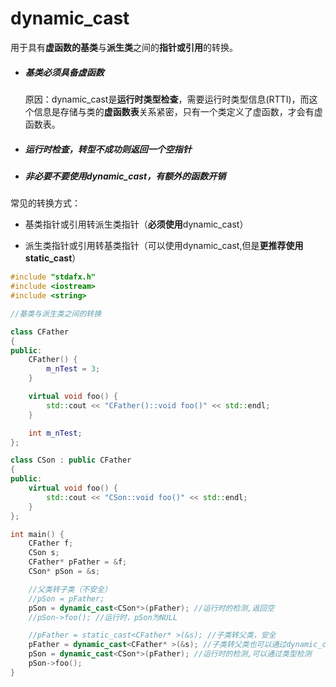 # dynamic_cast

用于具有**虚函数的基类**与**派生类**之间的**指针或引用**的转换。

- ##### 基类必须具备虚函数

  原因：dynamic_cast是**运行时类型检查**，需要运行时类型信息(RTTI)，而这个信息是存储与类的**虚函数表**关系紧密，只有一个类定义了虚函数，才会有虚函数表。

- ##### 运行时检查，转型不成功则返回一个空指针

- ##### 非必要不要使用dynamic_cast，有额外的函数开销

  

常见的转换方式：

- 基类指针或引用转派生类指针（**必须使用**dynamic_cast）

- 派生类指针或引用转基类指针（可以使用dynamic_cast,但是**更推荐使用static_cast**）



```C++
#include "stdafx.h"
#include <iostream>
#include <string>

//基类与派生类之间的转换

class CFather
{
public:
    CFather() {
        m_nTest = 3;
    }

    virtual void foo() {
        std::cout << "CFather()::void foo()" << std::endl;
    }

    int m_nTest;
};

class CSon : public CFather
{
public:
    virtual void foo() {
        std::cout << "CSon::void foo()" << std::endl;
    }
};

int main() {
    CFather f;
    CSon s;
    CFather* pFather = &f;
    CSon* pSon = &s;

    //父类转子类（不安全）
    //pSon = pFather;
    pSon = dynamic_cast<CSon*>(pFather); //运行时的检测,返回空
    //pSon->foo(); //运行时，pSon为NULL

    //pFather = static_cast<CFather* >(&s); //子类转父类，安全
    pFather = dynamic_cast<CFather* >(&s); //子类转父类也可以通过dynamic_cast，但不是必须的
    pSon = dynamic_cast<CSon*>(pFather); //运行时的检测,可以通过类型检测
    pSon->foo();
}
```

